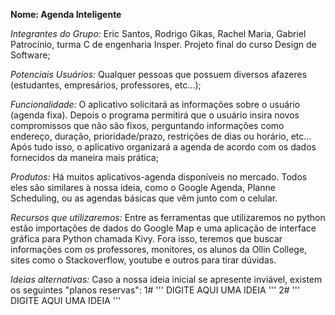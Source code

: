 ﻿**Nome: Agenda Inteligente**

*Integrantes do Grupo:*
Eric Santos, Rodrigo Gikas, Rachel Maria, Gabriel Patrocínio, turma C de engenharia Insper. Projeto final do curso Design de Software;

*Potenciais Usuários:*
Qualquer pessoas que possuem diversos afazeres (estudantes, empresários, professores, etc...);

*Funcionalidade:*
O aplicativo solicitará as informações sobre o usuário (agenda fixa). Depois o programa permitirá que o usuário insira novos compromissos que não são fixos, perguntando informações como endereço, duração, prioridade/prazo, restrições de dias ou horário, etc... Após tudo isso, o aplicativo organizará a agenda de acordo com os dados fornecidos da maneira mais prática;

*Produtos:*
Há muitos aplicativos-agenda disponíveis no mercado. Todos eles são similares à nossa ideia, como o Google Agenda, Planne Scheduling, ou as agendas básicas que vêm junto com o celular.

*Recursos que utilizaremos:*
Entre as ferramentas que utilizaremos no python estão importações de dados do Google Map e uma aplicação de interface gráfica para Python chamada Kivy. Fora isso, teremos que buscar informações com os professores, monitores, os alunos da Ollin College, sites como o Stackoverflow, youtube e outros para tirar dúvidas.

*Ideias alternativas:*
Caso a nossa ideia inicial se apresente inviável, existem os seguintes "planos reservas":
1# ''' DIGITE AQUI UMA IDEIA '''
2# ''' DIGITE AQUI UMA IDEIA '''
